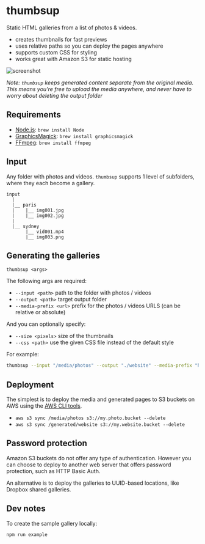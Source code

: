 # thumbsup

Static HTML galleries from a list of photos & videos.

- creates thumbnails for fast previews
- uses relative paths so you can deploy the pages anywhere
- supports custom CSS for styling
- works great with Amazon S3 for static hosting

![screenshot](https://raw.github.com/rprieto/thumbsup/master/screenshot.jpg)

*Note: `thumbsup` keeps generated content separate from the original media. This means you're free to upload the media anywhere, and never have to worry about deleting the output folder*

## Requirements

- [Node.js](http://nodejs.org/): `brew install Node`
- [GraphicsMagick](http://www.graphicsmagick.org/): `brew install graphicsmagick`
- [FFmpeg](http://www.ffmpeg.org/): `brew install ffmpeg`

## Input

Any folder with photos and videos. `thumbsup` supports 1 level of subfolders, where they each become a gallery.

```
input
  |
  |__ paris
  |    |__ img001.jpg
  |    |__ img002.jpg
  |
  |__ sydney
       |__ vid001.mp4
       |__ img003.png
```

## Generating the galleries

```
thumbsup <args>
```

The following args are required:

- `--input <path>` path to the folder with photos / videos
- `--output <path>` target output folder
- `--media-prefix <url>` prefix for the photos / videos URLS (can be relative or absolute)

And you can optionally specify:

- `--size <pixels>` size of the thumbnails
- `--css <path>` use the given CSS file instead of the default style

For example:

```bash
thumbsup --input "/media/photos" --output "./website" --media-prefix "http://my.photo.bucket.s3.amazon.com" --css "custom.css" --size 200
```

## Deployment

The simplest is to deploy the media and generated pages to S3 buckets on AWS using the [AWS CLI tools](http://aws.amazon.com/cli/).

- `aws s3 sync /media/photos s3://my.photo.bucket --delete`
- `aws s3 sync /generated/website s3://my.website.bucket --delete`

## Password protection

Amazon S3 buckets do not offer any type of authentication. However you can choose to deploy to another web server that offers password protection, such as HTTP Basic Auth.

An alternative is to deploy the galleries to UUID-based locations, like Dropbox shared galleries.

## Dev notes

To create the sample gallery locally:

```
npm run example
```
